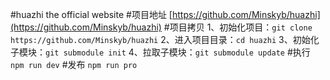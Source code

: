 #huazhi
the official website
#项目地址
[https://github.com/Minskyb/huazhi](https://github.com/Minskyb/huazhi)
#项目拷贝
 1、初始化项目：`git clone https://github.com/Minskyb/huazhi`
 2、进入项目目录：`cd huazhi`
 3、初始化子模块：`git submodule init`
 4、拉取子模块：`git submodule update`
#执行
`npm run dev`
#发布
`npm run pro`